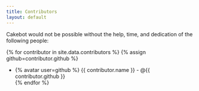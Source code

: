 ```yaml
---
title: Contributors
layout: default
---
```


Cakebot would not be possible without the help, time, and dedication of the following people:

{% for contributor in site.data.contributors %}
  {% assign github=contributor.github %}
  * {% avatar user=github %} {{ contributor.name }} - @{{ contributor.github }}  
{% endfor %}

